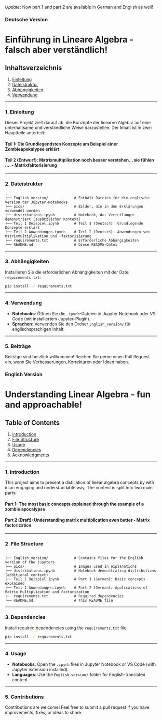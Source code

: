 _Update_: Now part 1 and part 2 are available in German and English as well!

### **Deutsche Version**

# Einführung in Lineare Algebra - falsch aber verständlich!

## Inhaltsverzeichnis
1. [Einleitung](#einleitung)
2. [Dateistruktur](#dateistruktur)
3. [Abhängigkeiten](#abhängigkeiten)
4. [Verwendung](#verwendung)

---

### **1. Einleitung**
Dieses Projekt zielt darauf ab, die Konzepte der linearen Algebra auf eine unterhaltsame und verständliche Weise darzustellen. Der Inhalt ist in zwei Hauptteile unterteilt:

#### **Teil 1**: Die Grundlegendsten Konzepte am Beispiel einer Zombieapokalypse erklärt

#### **Teil 2** (Entwurf): Matrixmultiplikation noch besser verstehen... sie fühlen .... - Matrixfaktorisierung  

---

### **2. Dateistruktur**
```
.
├── English_version/            # Enthält Dateien für die englische Version der Jupyter-Notebooks
├── pics/                       # Bilder, die in den Erklärungen verwendet werden
├── distributions.ipynb         # Notebook, das Verteilungen demonstriert (zusätzlicher Kontext)
├── Teil 1 Beispiel.ipynb       # Teil 1 (Deutsch): Grundlegende Konzepte erklärt
├── Teil 2 Anwendungen.ipynb    # Teil 2 (Deutsch): Anwendungen von Matrixmultiplikation und -faktorisierung
├── requirements.txt            # Erforderliche Abhängigkeiten
└── README.md                   # Diese README-Datei
```

---

### **3. Abhängigkeiten**
Installieren Sie die erforderlichen Abhängigkeiten mit der Datei `requirements.txt`:
```bash
pip install -r requirements.txt
```

---

### **4. Verwendung**

- **Notebooks**: Öffnen Sie die `.ipynb`-Dateien in Jupyter Notebook oder VS Code (mit installiertem Jupyter-Plugin).
- **Sprachen**: Verwenden Sie den Ordner `English_version/` für englischsprachigen Inhalt.

--- 

### **5. Beiträge**
Beiträge sind herzlich willkommen! Reichen Sie gerne einen Pull Request ein, wenn Sie Verbesserungen, Korrekturen oder Ideen haben.


### **English Version**

# Understanding Linear Algebra - fun and approachable!

## Table of Contents
1. [Introduction](#introduction)
2. [File Structure](#file-structure)
3. [Usage](#usage)
4. [Dependencies](#dependencies)
5. [Acknowledgments](#acknowledgments)

---

### **1. Introduction**
This project aims to present a distillation of linear algebra concepts by with in an engaging and understandable way. The content is split into two main parts:

#### **Part 1**: The most basic concepts explained through the example of a zombie apocalypse  

#### **Part 2** (Draft): Understanding matrix multiplication even better - Matrix factorization 

---

### **2. File Structure**
```
.
├── English_version/            # Contains files for the English version of the jupyters
├── pics/                       # Images used in explanations
├── distributions.ipynb         # Notebook demonstrating distributions (additional context)
├── Teil 1 Beispiel.ipynb       # Part 1 (German): Basic concepts explained
├── Teil 2 Anwendungen.ipynb    # Part 2 (German): Applications of Matrix Multiplication and Factorization
├── requirements.txt            # Required dependencies
└── README.md                   # This README file
```


---

### **3. Dependencies**
Install required dependencies using the `requirements.txt` file:
```bash
pip install -r requirements.txt
```

---

### **4. Usage**

- **Notebooks**: Open the `.ipynb` files in Jupyter Notebook or VS Code (with Jupyter extension installed).
- **Languages**: Use the `English_version/` folder for English-translated content.

--- 

### **5. Contributions**
Contributions are welcome! Feel free to submit a pull request if you have improvements, fixes, or ideas to share.